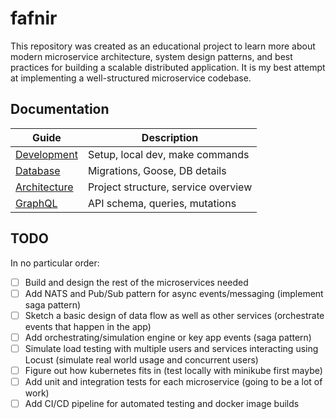 # fafnir


This repository was created as an educational project to learn more about modern microservice architecture, system design patterns, and best practices for building a scalable distributed application. It is my best attempt at implementing a well-structured microservice codebase.


## Documentation

| Guide                                | Description                         |
|--------------------------------------|-------------------------------------|
| [Development](docs/development.md)   | Setup, local dev, make commands     |
| [Database](docs/database.md)         | Migrations, Goose, DB details       |
| [Architecture](docs/architecture.md) | Project structure, service overview |
| [GraphQL](docs/graphql.md)           | API schema, queries, mutations      |

## TODO
In no particular order:
- [ ] Build and design the rest of the microservices needed
- [ ] Add NATS and Pub/Sub pattern for async events/messaging (implement saga pattern)
- [ ] Sketch a basic design of data flow as well as other services (orchestrate events that happen in the app)
- [ ] Add orchestrating/simulation engine or key app events (saga pattern)
- [ ] Simulate load testing with multiple users and services interacting using Locust (simulate real world usage and concurrent users)
- [ ] Figure out how kubernetes fits in (test locally with minikube first maybe)
- [ ] Add unit and integration tests for each microservice (going to be a lot of work)
- [ ] Add CI/CD pipeline for automated testing and docker image builds
